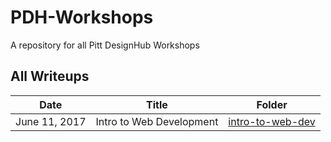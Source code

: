 # PDH-Workshops
A repository for all Pitt DesignHub Workshops

## All Writeups
Date | Title | Folder
--- | --------- | ------
June 11, 2017 | Intro to Web Development | [intro-to-web-dev](intro-to-web-dev)
